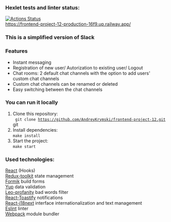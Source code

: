 ### Hexlet tests and linter status:
[![Actions Status](https://github.com/AndreyKrymski/frontend-project-12/workflows/hexlet-check/badge.svg)](https://github.com/AndreyKrymski/frontend-project-12/actions)
<br>https://frontend-project-12-production-16f9.up.railway.app/<br>

### This is a simplified version of Slack

### Features
- Instant messaging
- Registration of new user/ Autorization to existing user/ Logout
- Chat rooms: 2 default chat channels with the option to add users' custom chat channels
- Custom chat channels can be renamed or deleted
- Easy switching between the chat channels

### You can run it locally
1. Clone this repository: <br>
<code> git clone https://github.com/AndreyKrymski/frontend-project-12.git</code><br>git
2. Install dependencies:<br>
<code>make install</code>
3. Start the project:<br>
<code>make start</code>

### Used technologies:
[React](https://reactjs.org/) (Hooks)<br>
[Redux-toolkit](https://redux-toolkit.js.org/) state management<br>
[Formik](https://formik.org/) build forms<br>
[Yup](https://github.com/jquense/yup) data validation<br>
[Leo-profanity](https://github.com/jojoee/leo-profanity) bad words filter<br>
[React-Toastify](https://www.npmjs.com/package/react-toastify) notifications <br>
[React-i18next](https://react.i18next.com/) interface internationalization and text management<br>
[Eslint](https://eslint.org/) linter<br>
[Webpack](https://webpack.js.org/) module bundler<br>